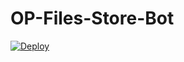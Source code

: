 # OP-Files-Store-Bot


[![Deploy](https://www.herokucdn.com/deploy/button.svg)](https://heroku.com/deploy?template=https://github.com/Gaxi2/OP-Files-Store-Bot)
